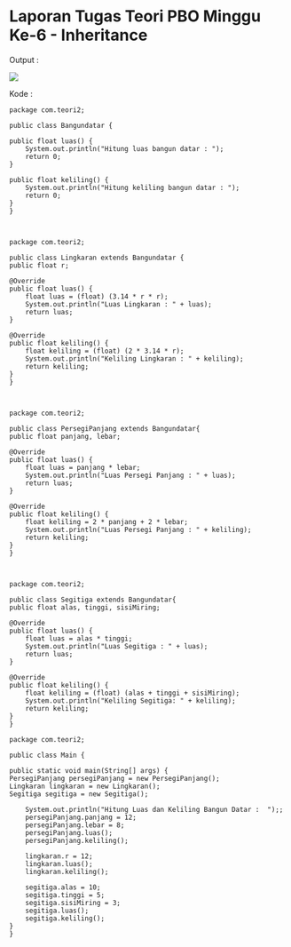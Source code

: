 <h1> Laporan Tugas Teori PBO Minggu Ke-6 - Inheritance </h1>


Output : 

<img src="/.tugas.png"/>


Kode :
  

    package com.teori2;

    public class Bangundatar {

    public float luas() {
        System.out.println("Hitung luas bangun datar : ");
        return 0;
    }

    public float keliling() {
        System.out.println("Hitung keliling bangun datar : ");
        return 0;
    }
    }



    package com.teori2;

    public class Lingkaran extends Bangundatar {
    public float r;

    @Override
    public float luas() {
        float luas = (float) (3.14 * r * r);
        System.out.println("Luas Lingkaran : " + luas);
        return luas;
    }

    @Override
    public float keliling() {
        float keliling = (float) (2 * 3.14 * r);
        System.out.println("Keliling Lingkaran : " + keliling);
        return keliling;
    }
    }



    package com.teori2;

    public class PersegiPanjang extends Bangundatar{
    public float panjang, lebar;

    @Override
    public float luas() {
        float luas = panjang * lebar;
        System.out.println("Luas Persegi Panjang : " + luas);
        return luas;
    }

    @Override
    public float keliling() {
        float keliling = 2 * panjang + 2 * lebar;
        System.out.println("Luas Persegi Panjang : " + keliling);
        return keliling;
    }
    }



    package com.teori2;

    public class Segitiga extends Bangundatar{
    public float alas, tinggi, sisiMiring;

    @Override
    public float luas() {
        float luas = alas * tinggi;
        System.out.println("Luas Segitiga : " + luas);
        return luas;
    }

    @Override
    public float keliling() {
        float keliling = (float) (alas + tinggi + sisiMiring);
        System.out.println("Keliling Segitiga: " + keliling);
        return keliling;
    }
    }

    package com.teori2;

    public class Main {

    public static void main(String[] args) {
    PersegiPanjang persegiPanjang = new PersegiPanjang();
    Lingkaran lingkaran = new Lingkaran();
    Segitiga segitiga = new Segitiga();

        System.out.println("Hitung Luas dan Keliling Bangun Datar :  ");;
        persegiPanjang.panjang = 12;
        persegiPanjang.lebar = 8;
        persegiPanjang.luas();
        persegiPanjang.keliling();

        lingkaran.r = 12;
        lingkaran.luas();
        lingkaran.keliling();

        segitiga.alas = 10;
        segitiga.tinggi = 5;
        segitiga.sisiMiring = 3;
        segitiga.luas();
        segitiga.keliling();
    }
    }
